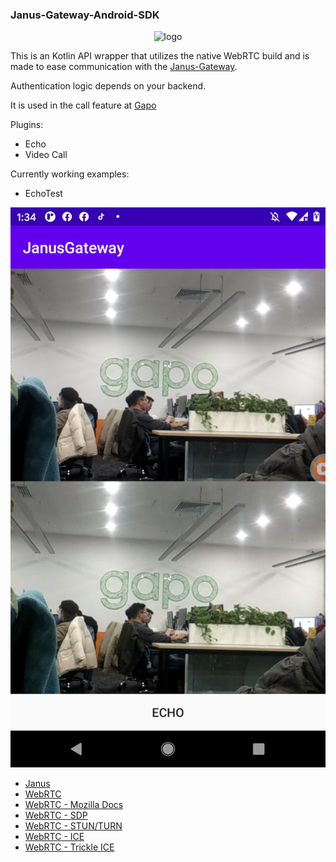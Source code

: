 ### Janus-Gateway-Android-SDK

<p align="center">
  <img alt="logo" src="https://raw.githubusercontent.com/meetecho/janus-mobile-sdk/master/docs/_media/logo.png"/>
</p>

This is an Kotlin API wrapper that utilizes the native WebRTC build and is made to ease communication with the [Janus-Gateway](https://github.com/meetecho/janus-mobile-sdk).

Authentication logic depends on your backend.

It is used in the call feature at [Gapo](https://www.gapo.vn)

Plugins:
 - Echo
 - Video Call

Currently working examples:
 - EchoTest

![echo](images/janus_echo_demo.png?raw=true)

* [Janus](https://janus.conf.meetecho.com)
* [WebRTC](https://webrtc.org)
* [WebRTC - Mozilla Docs](https://developer.mozilla.org/en-US/docs/Web/API/WebRTC_API)
* [WebRTC - SDP](https://www.tutorialspoint.com/webrtc/webrtc_session_description_protocol.htm)
* [WebRTC - STUN/TURN](https://www.html5rocks.com/en/tutorials/webrtc/infrastructure/)
* [WebRTC - ICE](https://developer.mozilla.org/en-US/docs/Glossary/ICE)
* [WebRTC - Trickle ICE](https://webrtcglossary.com/trickle-ice/)

